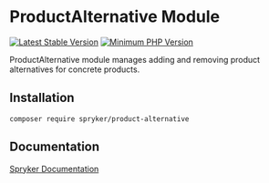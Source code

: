 # ProductAlternative Module
[![Latest Stable Version](https://poser.pugx.org/spryker/product-alternative/v/stable.svg)](https://packagist.org/packages/spryker/product-alternative)
[![Minimum PHP Version](https://img.shields.io/badge/php-%3E%3D%207.4-8892BF.svg)](https://php.net/)

ProductAlternative module manages adding and removing product alternatives for concrete products.

## Installation

```
composer require spryker/product-alternative
```

## Documentation

[Spryker Documentation](https://docs.spryker.com)
